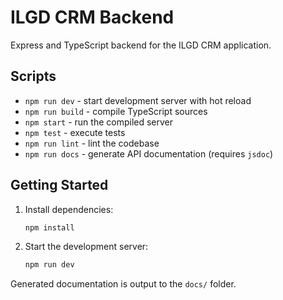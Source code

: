 # ILGD CRM Backend

Express and TypeScript backend for the ILGD CRM application.

## Scripts

- `npm run dev` - start development server with hot reload
- `npm run build` - compile TypeScript sources
- `npm start` - run the compiled server
- `npm test` - execute tests
- `npm run lint` - lint the codebase
- `npm run docs` - generate API documentation (requires `jsdoc`)

## Getting Started

1. Install dependencies:
   ```bash
   npm install
   ```
2. Start the development server:
   ```bash
   npm run dev
   ```

Generated documentation is output to the `docs/` folder.

